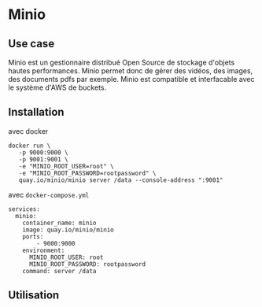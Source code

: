 # Minio

## Use case

Minio est un gestionnaire distribué Open Source de stockage d'objets hautes performances. Minio permet donc de gérer des vidéos, des images, des documents pdfs par exemple. Minio est compatible et interfacable avec le système d'AWS de buckets. 

## Installation

avec docker

```
docker run \
   -p 9000:9000 \
   -p 9001:9001 \
   -e "MINIO_ROOT_USER=root" \
   -e "MINIO_ROOT_PASSWORD=rootpassword" \
   quay.io/minio/minio server /data --console-address ":9001"

```

avec `docker-compose.yml`


```
services:
  minio:
    container_name: minio
    image: quay.io/minio/minio
    ports:
        - 9000:9000
    environment:
      MINIO_ROOT_USER: root
      MINIO_ROOT_PASSWORD: rootpassword
    command: server /data
```



## Utilisation 